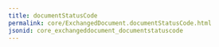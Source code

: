 ```yaml
---
title: documentStatusCode
permalink: core/ExchangedDocument.documentStatusCode.html
jsonid: core_exchangeddocument_documentstatuscode
---
```

